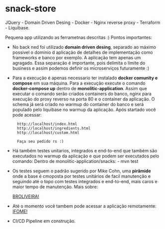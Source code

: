 # snack-store
JQuery - Domain Driven Desing - Docker - Nginx reverse proxy - Terraform - Liquibase.

Pequena app utilizando as ferrametnas descritas :)
Pontos importantes:
  - No back ned foi utilizado <b>domain driven desing</b>, separado ao máximo possivel o domínio d aplicação de detalhes de 
  implementação como frameworks e banco por exemplo. A aplicação tem apenas um agragado. Essa separação é importante, pois 
  delimita o limite do business e assim podemos definir os microserviços futuramente :)
  - Para a execução é apenas necessario ter instalado <b>docker comunity e compose</b> em sua máquina. Para a execução execute
  o comando <b>docker-compose up</b> dentro de <b>monolitic-application</b>.
        Assim que executar o comando serão criados containers do banco, nginx para execução do proxy reverso na porta 80 e 
      o container da aplicação.
        O schema já será criado no warmup do container do banco e será populado pelo liquibase no warmup da aplicação.
        Após startado você pode acessar:
        
          http://localhost/index.html
          http://localhost/ingredients.html
          http://localhost/custom.html
          
          Faça seu pedido rs :)
          
  - Há também testes unitarios, integrados e end-to-end que também são executados no warmup da aplicação e que podem ser executados pelo comando:
          Dentro de monolitic-application/snacks:
            - mvn test
  - Os testes seguem o padrão sugerido por Mike Cohn, uma <b>pirâmide</b> onde a base é cmoposta por testes unitários de facil manutenção 
     e seguindo até o topo com testes integrados e end-to-end, mais caros e maior tempo de manutenção. Mais sobre:
     
     <a href="https://broliveira.cloud/2018/05/08/hands-on-test-pyramid-and-solid/">BROLIVEIRA!</a>     
       
  - Até o momento você tambem pode acessar a aplicação remotamente:
          <a href="http://ec2-18-206-67-116.compute-1.amazonaws.com/index.html">IFOME!</a>     
  - CI/CD Pipeline em construção.        
          
